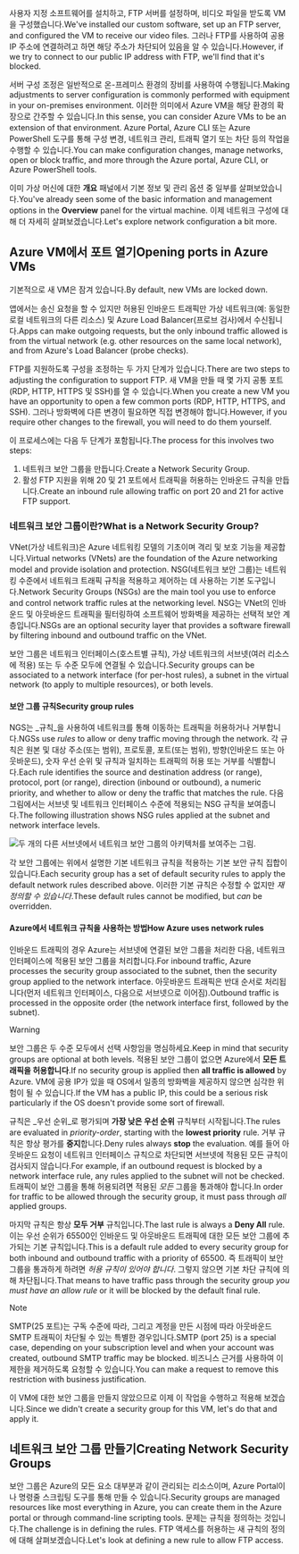 <span data-ttu-id="5ffe7-101">사용자 지정 소프트웨어를 설치하고, FTP 서버를 설정하며, 비디오 파일을 받도록 VM을 구성했습니다.</span><span class="sxs-lookup"><span data-stu-id="5ffe7-101">We've installed our custom software, set up an FTP server, and configured the VM to receive our video files.</span></span> <span data-ttu-id="5ffe7-102">그러나 FTP를 사용하여 공용 IP 주소에 연결하려고 하면 해당 주소가 차단되어 있음을 알 수 있습니다.</span><span class="sxs-lookup"><span data-stu-id="5ffe7-102">However, if we try to connect to our public IP address with FTP, we'll find that it's blocked.</span></span> 

<span data-ttu-id="5ffe7-103">서버 구성 조정은 일반적으로 온-프레미스 환경의 장비를 사용하여 수행됩니다.</span><span class="sxs-lookup"><span data-stu-id="5ffe7-103">Making adjustments to server configuration is commonly performed with equipment in your on-premises environment.</span></span> <span data-ttu-id="5ffe7-104">이러한 의미에서 Azure VM을 해당 환경의 확장으로 간주할 수 있습니다.</span><span class="sxs-lookup"><span data-stu-id="5ffe7-104">In this sense, you can consider Azure VMs to be an extension of that environment.</span></span> <span data-ttu-id="5ffe7-105">Azure Portal, Azure CLI 또는 Azure PowerShell 도구를 통해 구성 변경, 네트워크 관리, 트래픽 열기 또는 차단 등의 작업을 수행할 수 있습니다.</span><span class="sxs-lookup"><span data-stu-id="5ffe7-105">You can make configuration changes, manage networks, open or block traffic, and more through the Azure portal, Azure CLI, or Azure PowerShell tools.</span></span>

<span data-ttu-id="5ffe7-106">이미 가상 머신에 대한 **개요** 패널에서 기본 정보 및 관리 옵션 중 일부를 살펴보았습니다.</span><span class="sxs-lookup"><span data-stu-id="5ffe7-106">You've already seen some of the basic information and management options in the **Overview** panel for the virtual machine.</span></span> <span data-ttu-id="5ffe7-107">이제 네트워크 구성에 대해 더 자세히 살펴보겠습니다.</span><span class="sxs-lookup"><span data-stu-id="5ffe7-107">Let's explore network configuration a bit more.</span></span>

## <a name="opening-ports-in-azure-vms"></a><span data-ttu-id="5ffe7-108">Azure VM에서 포트 열기</span><span class="sxs-lookup"><span data-stu-id="5ffe7-108">Opening ports in Azure VMs</span></span>

<span data-ttu-id="5ffe7-109">기본적으로 새 VM은 잠겨 있습니다.</span><span class="sxs-lookup"><span data-stu-id="5ffe7-109">By default, new VMs are locked down.</span></span> 

<span data-ttu-id="5ffe7-110">앱에서는 송신 요청을 할 수 있지만 허용된 인바운드 트래픽만 가상 네트워크(예: 동일한 로컬 네트워크의 다른 리소스) 및 Azure Load Balancer(프로브 검사)에서 수신됩니다.</span><span class="sxs-lookup"><span data-stu-id="5ffe7-110">Apps can make outgoing requests, but the only inbound traffic allowed is from the virtual network (e.g. other resources on the same local network), and from Azure's Load Balancer (probe checks).</span></span>

<span data-ttu-id="5ffe7-111">FTP를 지원하도록 구성을 조정하는 두 가지 단계가 있습니다.</span><span class="sxs-lookup"><span data-stu-id="5ffe7-111">There are two steps to adjusting the configuration to support FTP.</span></span> <span data-ttu-id="5ffe7-112">새 VM을 만들 때 몇 가지 공통 포트(RDP, HTTP, HTTPS 및 SSH)를 열 수 있습니다.</span><span class="sxs-lookup"><span data-stu-id="5ffe7-112">When you create a new VM you have an opportunity to open a few common ports (RDP, HTTP, HTTPS, and SSH).</span></span> <span data-ttu-id="5ffe7-113">그러나 방화벽에 다른 변경이 필요하면 직접 변경해야 합니다.</span><span class="sxs-lookup"><span data-stu-id="5ffe7-113">However, if you require other changes to the firewall, you will need to do them yourself.</span></span>

<span data-ttu-id="5ffe7-114">이 프로세스에는 다음 두 단계가 포함됩니다.</span><span class="sxs-lookup"><span data-stu-id="5ffe7-114">The process for this involves two steps:</span></span>

1. <span data-ttu-id="5ffe7-115">네트워크 보안 그룹을 만듭니다.</span><span class="sxs-lookup"><span data-stu-id="5ffe7-115">Create a Network Security Group.</span></span>
2. <span data-ttu-id="5ffe7-116">활성 FTP 지원을 위해 20 및 21 포트에서 트래픽을 허용하는 인바운드 규칙을 만듭니다.</span><span class="sxs-lookup"><span data-stu-id="5ffe7-116">Create an inbound rule allowing traffic on port 20 and 21 for active FTP support.</span></span>

### <a name="what-is-a-network-security-group"></a><span data-ttu-id="5ffe7-117">네트워크 보안 그룹이란?</span><span class="sxs-lookup"><span data-stu-id="5ffe7-117">What is a Network Security Group?</span></span>

<span data-ttu-id="5ffe7-118">VNet(가상 네트워크)은 Azure 네트워킹 모델의 기초이며 격리 및 보호 기능을 제공합니다.</span><span class="sxs-lookup"><span data-stu-id="5ffe7-118">Virtual networks (VNets) are the foundation of the Azure networking model and provide isolation and protection.</span></span> <span data-ttu-id="5ffe7-119">NSG(네트워크 보안 그룹)는 네트워킹 수준에서 네트워크 트래픽 규칙을 적용하고 제어하는 데 사용하는 기본 도구입니다.</span><span class="sxs-lookup"><span data-stu-id="5ffe7-119">Network Security Groups (NSGs) are the main tool you use to enforce and control network traffic rules at the networking level.</span></span> <span data-ttu-id="5ffe7-120">NSG는 VNet의 인바운드 및 아웃바운드 트래픽을 필터링하여 소프트웨어 방화벽을 제공하는 선택적 보안 계층입니다.</span><span class="sxs-lookup"><span data-stu-id="5ffe7-120">NSGs are an optional security layer that provides a software firewall by filtering inbound and outbound traffic on the VNet.</span></span> 

<span data-ttu-id="5ffe7-121">보안 그룹은 네트워크 인터페이스(호스트별 규칙), 가상 네트워크의 서브넷(여러 리소스에 적용) 또는 두 수준 모두에 연결될 수 있습니다.</span><span class="sxs-lookup"><span data-stu-id="5ffe7-121">Security groups can be associated to a network interface (for per-host rules), a subnet in the virtual network (to apply to multiple resources), or both levels.</span></span> 

#### <a name="security-group-rules"></a><span data-ttu-id="5ffe7-122">보안 그룹 규칙</span><span class="sxs-lookup"><span data-stu-id="5ffe7-122">Security group rules</span></span>

<span data-ttu-id="5ffe7-123">NGS는 _규칙_을 사용하여 네트워크를 통해 이동하는 트래픽을 허용하거나 거부합니다.</span><span class="sxs-lookup"><span data-stu-id="5ffe7-123">NGSs use _rules_ to allow or deny traffic moving through the network.</span></span> <span data-ttu-id="5ffe7-124">각 규칙은 원본 및 대상 주소(또는 범위), 프로토콜, 포트(또는 범위), 방향(인바운드 또는 아웃바운드), 숫자 우선 순위 및 규칙과 일치하는 트래픽의 허용 또는 거부를 식별합니다.</span><span class="sxs-lookup"><span data-stu-id="5ffe7-124">Each rule identifies the source and destination address (or range), protocol, port (or range), direction (inbound or outbound), a numeric priority, and whether to allow or deny the traffic that matches the rule.</span></span> <span data-ttu-id="5ffe7-125">다음 그림에서는 서브넷 및 네트워크 인터페이스 수준에 적용되는 NSG 규칙을 보여줍니다.</span><span class="sxs-lookup"><span data-stu-id="5ffe7-125">The following illustration shows NSG rules applied at the subnet and network interface levels.</span></span>

![두 개의 다른 서브넷에서 네트워크 보안 그룹의 아키텍처를 보여주는 그림.](../media/7-nsg-rules.png)

<span data-ttu-id="5ffe7-129">각 보안 그룹에는 위에서 설명한 기본 네트워크 규칙을 적용하는 기본 보안 규칙 집합이 있습니다.</span><span class="sxs-lookup"><span data-stu-id="5ffe7-129">Each security group has a set of default security rules to apply the default network rules described above.</span></span> <span data-ttu-id="5ffe7-130">이러한 기본 규칙은 수정할 수 없지만 _재정의할 수 있습니다_.</span><span class="sxs-lookup"><span data-stu-id="5ffe7-130">These default rules cannot be modified, but _can_ be overridden.</span></span>

#### <a name="how-azure-uses-network-rules"></a><span data-ttu-id="5ffe7-131">Azure에서 네트워크 규칙을 사용하는 방법</span><span class="sxs-lookup"><span data-stu-id="5ffe7-131">How Azure uses network rules</span></span>

<span data-ttu-id="5ffe7-132">인바운드 트래픽의 경우 Azure는 서브넷에 연결된 보안 그룹을 처리한 다음, 네트워크 인터페이스에 적용된 보안 그룹을 처리합니다.</span><span class="sxs-lookup"><span data-stu-id="5ffe7-132">For inbound traffic, Azure processes the security group associated to the subnet, then the security group applied to the network interface.</span></span> <span data-ttu-id="5ffe7-133">아웃바운드 트래픽은 반대 순서로 처리됩니다(먼저 네트워크 인터페이스, 다음으로 서브넷으로 이어짐).</span><span class="sxs-lookup"><span data-stu-id="5ffe7-133">Outbound traffic is processed in the opposite order (the network interface first, followed by the subnet).</span></span>

> [!WARNING]
> <span data-ttu-id="5ffe7-134">보안 그룹은 두 수준 모두에서 선택 사항임을 명심하세요.</span><span class="sxs-lookup"><span data-stu-id="5ffe7-134">Keep in mind that security groups are optional at both levels.</span></span> <span data-ttu-id="5ffe7-135">적용된 보안 그룹이 없으면 Azure에서 **모든 트래픽을 허용합니다**.</span><span class="sxs-lookup"><span data-stu-id="5ffe7-135">If no security group is applied then **all traffic is allowed** by Azure.</span></span> <span data-ttu-id="5ffe7-136">VM에 공용 IP가 있을 때 OS에서 일종의 방화벽을 제공하지 않으면 심각한 위험이 될 수 있습니다.</span><span class="sxs-lookup"><span data-stu-id="5ffe7-136">If the VM has a public IP, this could be a serious risk particularly if the OS doesn't provide some sort of firewall.</span></span>

<span data-ttu-id="5ffe7-137">규칙은 _우선 순위_로 평가되며 **가장 낮은 우선 순위** 규칙부터 시작됩니다.</span><span class="sxs-lookup"><span data-stu-id="5ffe7-137">The rules are evaluated in _priority-order_, starting with the **lowest priority** rule.</span></span> <span data-ttu-id="5ffe7-138">거부 규칙은 항상 평가를 **중지**합니다.</span><span class="sxs-lookup"><span data-stu-id="5ffe7-138">Deny rules always **stop** the evaluation.</span></span> <span data-ttu-id="5ffe7-139">예를 들어 아웃바운드 요청이 네트워크 인터페이스 규칙으로 차단되면 서브넷에 적용된 모든 규칙이 검사되지 않습니다.</span><span class="sxs-lookup"><span data-stu-id="5ffe7-139">For example, if an outbound request is blocked by a network interface rule, any rules applied to the subnet will not be checked.</span></span> <span data-ttu-id="5ffe7-140">트래픽이 보안 그룹을 통해 허용되려면 적용된 _모든_ 그룹을 통과해야 합니다.</span><span class="sxs-lookup"><span data-stu-id="5ffe7-140">In order for traffic to be allowed through the security group, it must pass through _all_ applied groups.</span></span>

<span data-ttu-id="5ffe7-141">마지막 규칙은 항상 **모두 거부** 규칙입니다.</span><span class="sxs-lookup"><span data-stu-id="5ffe7-141">The last rule is always a **Deny All** rule.</span></span> <span data-ttu-id="5ffe7-142">이는 우선 순위가 65500인 인바운드 및 아웃바운드 트래픽에 대한 모든 보안 그룹에 추가되는 기본 규칙입니다.</span><span class="sxs-lookup"><span data-stu-id="5ffe7-142">This is a default rule added to every security group for both inbound and outbound traffic with a priority of 65500.</span></span> <span data-ttu-id="5ffe7-143">즉 트래픽이 보안 그룹을 통과하게 하려면 _허용 규칙이 있어야 합니다_. 그렇지 않으면 기본 차단 규칙에 의해 차단됩니다.</span><span class="sxs-lookup"><span data-stu-id="5ffe7-143">That means to have traffic pass through the security group _you must have an allow rule_ or it will be blocked by the default final rule.</span></span>

> [!NOTE]
> <span data-ttu-id="5ffe7-144">SMTP(25 포트)는 구독 수준에 따라, 그리고 계정을 만든 시점에 따라 아웃바운드 SMTP 트래픽이 차단될 수 있는 특별한 경우입니다.</span><span class="sxs-lookup"><span data-stu-id="5ffe7-144">SMTP (port 25) is a special case, depending on your subscription level and when your account was created, outbound SMTP traffic may be blocked.</span></span> <span data-ttu-id="5ffe7-145">비즈니스 근거를 사용하여 이 제한을 제거하도록 요청할 수 있습니다.</span><span class="sxs-lookup"><span data-stu-id="5ffe7-145">You can make a request to remove this restriction with business justification.</span></span>

<span data-ttu-id="5ffe7-146">이 VM에 대한 보안 그룹을 만들지 않았으므로 이제 이 작업을 수행하고 적용해 보겠습니다.</span><span class="sxs-lookup"><span data-stu-id="5ffe7-146">Since we didn't create a security group for this VM, let's do that and apply it.</span></span>

## <a name="creating-network-security-groups"></a><span data-ttu-id="5ffe7-147">네트워크 보안 그룹 만들기</span><span class="sxs-lookup"><span data-stu-id="5ffe7-147">Creating Network Security Groups</span></span>

<span data-ttu-id="5ffe7-148">보안 그룹은 Azure의 모든 요소 대부분과 같이 관리되는 리소스이며, Azure Portal이나 명령줄 스크립팅 도구를 통해 만들 수 있습니다.</span><span class="sxs-lookup"><span data-stu-id="5ffe7-148">Security groups are managed resources like most everything in Azure, you can create them in the Azure portal or through command-line scripting tools.</span></span> <span data-ttu-id="5ffe7-149">문제는 규칙을 정의하는 것입니다.</span><span class="sxs-lookup"><span data-stu-id="5ffe7-149">The challenge is in defining the rules.</span></span> <span data-ttu-id="5ffe7-150">FTP 액세스를 허용하는 새 규칙의 정의에 대해 살펴보겠습니다.</span><span class="sxs-lookup"><span data-stu-id="5ffe7-150">Let's look at defining a new rule to allow FTP access.</span></span>